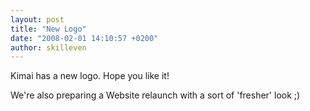 ```yaml
---
layout: post
title: "New Logo"
date: "2008-02-01 14:10:57 +0200"
author: skilleven
---
```


Kimai has a new logo. Hope you like it!

We're also preparing a Website relaunch with a sort of 'fresher' look ;)
